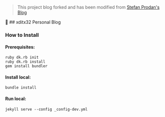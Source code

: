 > This project blog forked and has been modified from [Stefan Prodan's Blog](https://stefanprodan.com)

📌 ## xditx32 Personal Blog 

### How to Install 

#### Prerequisites:

```
ruby dk.rb init
ruby dk.rb install
gem install bundler
```

#### Install local:

```
bundle install
```

#### Run local:

```
jekyll serve --config _config-dev.yml
```
